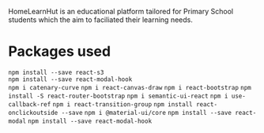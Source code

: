 HomeLearnHut is an educational platform tailored for Primary School students which the aim to faciliated their learning needs.

# Packages used

`npm install --save react-s3`  
`npm install --save react-modal-hook`  
`npm i catenary-curve`
`npm i react-canvas-draw`
`npm i react-bootstrap`
`npm install -S react-router-bootstrap`
`npm i semantic-ui-react`
`npm i use-callback-ref`
`npm i react-transition-group`
`npm install react-onclickoutside --save`
`npm i @material-ui/core`
`npm install --save react-modal`
`npm install --save react-modal-hook`
